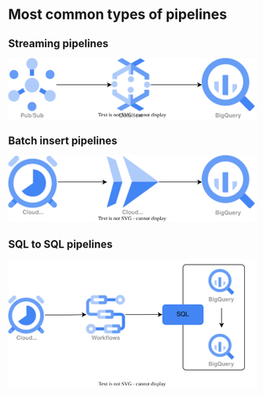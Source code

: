 # Most common types of pipelines

## Streaming pipelines
![streaming pipeline](https://github.com/data-and-cloud/draw-io/blob/b94c4d86659c19c650b20da233d0f65712ab181c/pipeline_types_streaming.drawio.svg)


## Batch insert pipelines
![batch insert pipeline](https://github.com/data-and-cloud/draw-io/blob/fb21a7034ad405e5ad5ed6ccb03cef8b2ad06f6f/pipeline_types_batch_insert.drawio.svg)


## SQL to SQL pipelines
![sql to sql](https://github.com/data-and-cloud/draw-io/blob/4dc89a402fa10333d82af75386e94b8aa05150bd/pipeline_types_sql_to_sql.drawio.svg)